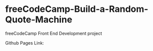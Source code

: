 # freeCodeCamp-Build-a-Random-Quote-Machine
freeCodeCamp Front End Development project

Github Pages Link:

